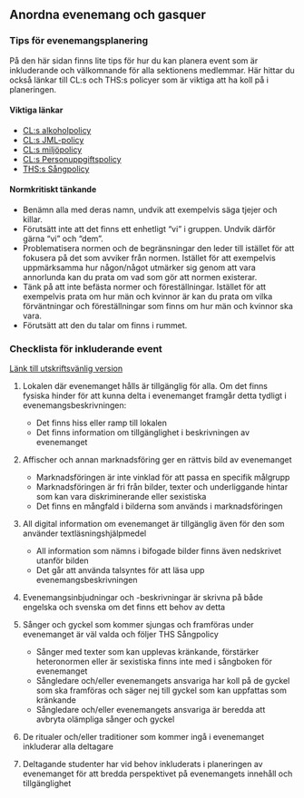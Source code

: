 ## Anordna evenemang och gasquer

### Tips för evenemangsplanering

På den här sidan finns lite tips för hur du kan planera event som är inkluderande och välkomnande för alla sektionens medlemmar. Här hittar du också länkar till CL:s och THS:s policyer som är viktiga att ha koll på i planeringen.

#### Viktiga länkar

- [CL:s alkoholpolicy](https://drive.google.com/file/d/1sxG6cV1ZqadKZ-_l69yIpNmt8nZHJWum/view?usp=sharing)
- [CL:s JML-policy](https://drive.google.com/file/d/1ECevrbshII7PtClTy5B9Qq1dgfHvdtV6/view?usp=drive_link)
- [CL:s miljöpolicy](https://drive.google.com/file/d/1zfr8Bb3CiF73DOqWonr6HdE5ASau2x_6/view?usp=drive_link)
- [CL:s Personuppgiftspolicy](https://drive.google.com/file/d/1yBc951mw2LaSFNeHUlRNR-kpGxbEf0Io/view?usp=drive_link)
- [THS:s Sångpolicy](https://drive.google.com/file/d/1k891iIKPrAhH9F05rQpWK6Nr1vBOIDrK/view?usp=drive_link)

#### Normkritiskt tänkande

- Benämn alla med deras namn, undvik att exempelvis säga tjejer och killar.
- Förutsätt inte att det finns ett enhetligt “vi” i gruppen. Undvik därför gärna “vi” och “dem”.
- Problematisera normen och de begränsningar den leder till istället för att fokusera på det som avviker från normen. Istället för att exempelvis uppmärksamma hur någon/något utmärker sig genom att vara annorlunda kan du prata om vad som gör att normen existerar.
- Tänk på att inte befästa normer och föreställningar. Istället för att exempelvis prata om hur män och kvinnor är kan du prata om vilka förväntningar och föreställningar som finns om hur män och kvinnor ska vara.
- Förutsätt att den du talar om finns i rummet.

### Checklista för inkluderande event

[Länk till utskriftsvänlig version](https://drive.google.com/file/d/15fX9g8PC2TKhysGCnqsoXrKR8FcfZ0-n/view)

1. Lokalen där evenemanget hålls är tillgänglig för alla. Om det finns fysiska hinder för att kunna delta i evenemanget framgår detta tydligt i evenemangsbeskrivningen:

   - Det finns hiss eller ramp till lokalen
   - Det finns information om tillgänglighet i beskrivningen av evenemanget

2. Affischer och annan marknadsföring ger en rättvis bild av evenemanget

   - Marknadsföringen är inte vinklad för att passa en specifik målgrupp
   - Marknadsföringen är fri från bilder, texter och underliggande hintar som kan vara diskriminerande eller sexistiska
   - Det finns en mångfald i bilderna som används i marknadsföringen

3. All digital information om evenemanget är tillgänglig även för den som använder textläsningshjälpmedel

   - All information som nämns i bifogade bilder finns även nedskrivet utanför bilden
   - Det går att använda talsyntes för att läsa upp evenemangsbeskrivningen

4. Evenemangsinbjudningar och -beskrivningar är skrivna på både engelska och svenska om det finns ett behov av detta
5. Sånger och gyckel som kommer sjungas och framföras under evenemanget är väl valda och följer THS Sångpolicy

   - Sånger med texter som kan upplevas kränkande, förstärker heteronormen eller är sexistiska finns inte med i sångboken för evenemanget
   - Sångledare och/eller evenemangets ansvariga har koll på de gyckel som ska framföras och säger nej till gyckel som kan uppfattas som kränkande
   - Sångledare och/eller evenemangets ansvariga är beredda att avbryta olämpliga sånger och gyckel

6. De ritualer och/eller traditioner som kommer ingå i evenemanget inkluderar alla deltagare
7. Deltagande studenter har vid behov inkluderats i planeringen av evenemanget för att bredda perspektivet på evenemangets innehåll och tillgänglighet
